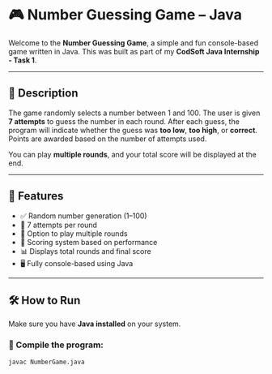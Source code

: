# 🎮 Number Guessing Game – Java

Welcome to the **Number Guessing Game**, a simple and fun console-based game written in Java. This was built as part of my **CodSoft Java Internship - Task 1**.

---

## 📌 Description

The game randomly selects a number between 1 and 100. The user is given **7 attempts** to guess the number in each round. After each guess, the program will indicate whether the guess was **too low**, **too high**, or **correct**. Points are awarded based on the number of attempts used.

You can play **multiple rounds**, and your total score will be displayed at the end.

---

## 🧠 Features

- ✅ Random number generation (1–100)
- 🎯 7 attempts per round
- 🔁 Option to play multiple rounds
- 🧾 Scoring system based on performance
- 📊 Displays total rounds and final score
- 🖥️ Fully console-based using Java

---

## 🛠️ How to Run

Make sure you have **Java installed** on your system.

### 🔹 Compile the program:

```bash
javac NumberGame.java


